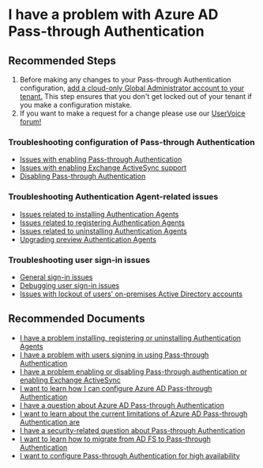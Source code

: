 <properties
  pageTitle="I have a problem with Azure AD Pass-through Authentication"
  description="I have a problem with Azure AD Pass-through Authentication"
  service="microsoft.aad"
  resource="Microsoft_AAD_IAM"
  authors="rodejo"
  ms.author="rodejo"
  displayOrder=""
  selfHelpType="generic"
  supportTopicIds="32684515"
  resourceTags="aadconnect,aadconnect_pass_through_authentication,managed_authentication"
  productPesIds="16666"
  cloudEnvironments="public"
  articleId="c6546fa2-9f7b-4f75-b3d5-985156272dc2"
/>

# I have a problem with Azure AD Pass-through Authentication

## **Recommended Steps**

1. Before making any changes to your Pass-through Authentication configuration, [add a cloud-only Global Administrator account to your tenant.](https://docs.microsoft.com/azure/active-directory/add-users-azure-active-directory)  This step ensures that you don't get locked out of your tenant if you make a configuration mistake.
2. If you want to make a request for a change please use our [UserVoice forum!](https://feedback.azure.com/forums/169401-azure-active-directory/category/160611-directory-synchronization-aad-connect)

### Troubleshooting configuration of Pass-through Authentication

  * [Issues with enabling Pass-through Authentication](https://docs.microsoft.com/azure/active-directory/connect/active-directory-aadconnect-troubleshoot-pass-through-authentication#issues-with-enabling-the-feature)
  * [Issues with enabling Exchange ActiveSync support](https://docs.microsoft.com/azure/active-directory/connect/active-directory-aadconnect-troubleshoot-pass-through-authentication#exchange-activesync-configuration-issues)
  * [Disabling Pass-through Authentication](https://docs.microsoft.com/azure/active-directory/connect/active-directory-aadconnect-pass-through-authentication-faq#how-can-i-disable-pass-through-authentication)

### Troubleshooting Authentication Agent-related issues

  * [Issues related to installing Authentication Agents](https://docs.microsoft.com/azure/active-directory/connect/active-directory-aadconnect-troubleshoot-pass-through-authentication#authentication-agent-installation-issues)
  * [Issues related to registering Authentication Agents](https://docs.microsoft.com/azure/active-directory/connect/active-directory-aadconnect-troubleshoot-pass-through-authentication#authentication-agent-registration-issues)
  * [Issues related to uninstalling Authentication Agents](https://docs.microsoft.com/azure/active-directory/connect/active-directory-aadconnect-troubleshoot-pass-through-authentication#authentication-agent-uninstallation-issues)
  * [Upgrading preview Authentication Agents](https://docs.microsoft.com/azure/active-directory/connect/active-directory-aadconnect-pass-through-authentication-upgrade-preview-authentication-agents)

### Troubleshooting user sign-in issues

  * [General sign-in issues](https://docs.microsoft.com/azure/active-directory/connect/active-directory-aadconnect-troubleshoot-pass-through-authentication#general-issues)
  * [Debugging user sign-in issues](https://docs.microsoft.com/azure/active-directory/connect/active-directory-aadconnect-troubleshoot-pass-through-authentication#collecting-pass-through-authentication-agent-logs)
  * [Issues with lockout of users' on-premises Active Directory accounts](https://docs.microsoft.com/azure/active-directory/connect/active-directory-aadconnect-pass-through-authentication-smart-lockout)

## **Recommended Documents**

* [I have a problem installing, registering or uninstalling Authentication Agents](#troubleshooting-authentication-agent-related-issues)
* [I have a problem with users signing in using Pass-through Authentication](troubleshooting-user-sign-in-issues)
* [I have a problem enabling or disabling Pass-through authentication or enabling Exchange ActiveSync](#troubleshooting-configuration-of-pass-through-authentication)
*  [I want to learn how I can configure Azure AD Pass-through Authentication](https://docs.microsoft.com/azure/active-directory/connect/active-directory-aadconnect-pass-through-authentication)
* [I have a question about Azure AD Pass-through Authentication](https://docs.microsoft.com/azure/active-directory/connect/active-directory-aadconnect-pass-through-authentication-faq)
 * [I want to learn about the current limitations of Azure AD Pass-through Authentication are](https://docs.microsoft.com/azure/active-directory/connect/active-directory-aadconnect-pass-through-authentication-current-limitations) 
 * [I have a security-related question about Pass-through Authentication](https://docs.microsoft.com/azure/active-directory/connect/active-directory-aadconnect-pass-through-authentication-security-deep-dive)
 * [I want to learn how to migrate from AD FS to Pass-through Authentication](https://docs.microsoft.com/azure/active-directory/connect/active-directory-aadconnect-pass-through-authentication-faq#i-already-use-ad-fs-to-sign-in-to-azure-ad-how-do-i-switch-it-to-pass-through-authentication)
* [I want to configure Pass-through Authentication for high availability](https://docs.microsoft.com/azure/active-directory/connect/active-directory-aadconnect-pass-through-authentication-quick-start#step-5-ensure-high-availability)
